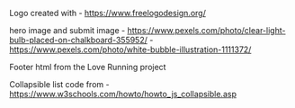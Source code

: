 Logo created with - https://www.freelogodesign.org/

hero image and submit image - https://www.pexels.com/photo/clear-light-bulb-placed-on-chalkboard-355952/
                            - https://www.pexels.com/photo/white-bubble-illustration-1111372/

Footer html from the Love Running project

Collapsible list code from - https://www.w3schools.com/howto/howto_js_collapsible.asp